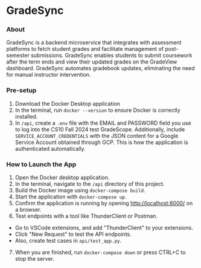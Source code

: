 # GradeSync

### About

GradeSync is a backend microservice that integrates with assessment platforms to fetch student grades and facilitate management of post-semester submissions. GradeSync enables students to submit coursework after the term ends and view their updated grades on the GradeView dashboard. GradeSync automates gradebook updates, eliminating the need for manual instructor intervention.

### Pre-setup 
1. Download the Docker Desktop application
2. In the terminal, run `docker --version` to ensure Docker is correctly installed.
3. In `/api`, create a `.env` file with the EMAIL and PASSWORD field you use to log into the CS10 Fall 2024 test GradeScope. Additionally, include `SERVICE_ACCOUNT_CREDENTIALS` with the JSON content for a Google Service Account obtained through GCP. This is how the application is authenticated automatically.
### How to Launch the App

1. Open the Docker desktop application.
2. In the terminal, navigate to the `/api` directory of this project.
3. Build the Docker image using `docker-compose build`.
4. Start the application with `docker-compose up`.
5. Confirm the application is running by opening [http://localhost:8000/](http://localhost:8000/) on a browser.
6. Test endpoints with a tool like ThunderClient or Postman.
- Go to VSCode extensions, and add "ThunderClient" to your extensions.
- Click "New Request" to test the API endpoints.
- Also, create test cases in `api/test_app.py`.
7. When you are finished, run `docker-compose down` or press CTRL+C to stop the server.
